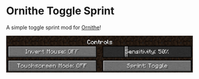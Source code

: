 # Ornithe Toggle Sprint

A simple toggle sprint mod for [Ornithe](https://ornithemc.net/)!

![button.png](src/main/resources/assets/ornithetogglesprint/button.png)

